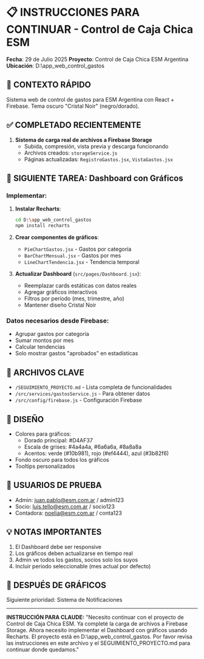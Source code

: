 # 📋 INSTRUCCIONES PARA CONTINUAR - Control de Caja Chica ESM

**Fecha**: 29 de Julio 2025
**Proyecto**: Control de Caja Chica ESM Argentina
**Ubicación**: D:\app_web_control_gastos

## 🎯 CONTEXTO RÁPIDO
Sistema web de control de gastos para ESM Argentina con React + Firebase. Tema oscuro "Cristal Noir" (negro/dorado).

## ✅ COMPLETADO RECIENTEMENTE
1. **Sistema de carga real de archivos a Firebase Storage** 
   - Subida, compresión, vista previa y descarga funcionando
   - Archivos creados: `storageService.js`
   - Páginas actualizadas: `RegistroGastos.jsx`, `VistaGastos.jsx`

## 🚀 SIGUIENTE TAREA: Dashboard con Gráficos

### Implementar:
1. **Instalar Recharts**:
   ```bash
   cd D:\app_web_control_gastos
   npm install recharts
   ```

2. **Crear componentes de gráficos**:
   - `PieChartGastos.jsx` - Gastos por categoría
   - `BarChartMensual.jsx` - Gastos por mes
   - `LineChartTendencia.jsx` - Tendencia temporal

3. **Actualizar Dashboard** (`src/pages/Dashboard.jsx`):
   - Reemplazar cards estáticas con datos reales
   - Agregar gráficos interactivos
   - Filtros por período (mes, trimestre, año)
   - Mantener diseño Cristal Noir

### Datos necesarios desde Firebase:
- Agrupar gastos por categoría
- Sumar montos por mes
- Calcular tendencias
- Solo mostrar gastos "aprobados" en estadísticas

## 📁 ARCHIVOS CLAVE
- `/SEGUIMIENTO_PROYECTO.md` - Lista completa de funcionalidades
- `/src/services/gastosService.js` - Para obtener datos
- `/src/config/firebase.js` - Configuración Firebase

## 🎨 DISEÑO
- Colores para gráficos: 
  - Dorado principal: #D4AF37
  - Escala de grises: #4a4a4a, #6a6a6a, #8a8a8a
  - Acentos: verde (#10b981), rojo (#ef4444), azul (#3b82f6)
- Fondo oscuro para todos los gráficos
- Tooltips personalizados

## 👥 USUARIOS DE PRUEBA
- Admin: juan.pablo@esm.com.ar / admin123
- Socio: luis.tello@esm.com.ar / socio123
- Contadora: noelia@esm.com.ar / conta123

## 💡 NOTAS IMPORTANTES
1. El Dashboard debe ser responsive
2. Los gráficos deben actualizarse en tiempo real
3. Admin ve todos los gastos, socios solo los suyos
4. Incluir período seleccionable (mes actual por defecto)

## 🔄 DESPUÉS DE GRÁFICOS
Siguiente prioridad: Sistema de Notificaciones

---
**INSTRUCCIÓN PARA CLAUDE:**
"Necesito continuar con el proyecto de Control de Caja Chica ESM. Ya completé la carga de archivos a Firebase Storage. Ahora necesito implementar el Dashboard con gráficos usando Recharts. El proyecto está en D:\app_web_control_gastos. Por favor revisa las instrucciones en este archivo y el SEGUIMIENTO_PROYECTO.md para continuar donde quedamos."